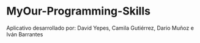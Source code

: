 # MyOur-Programming-Skills
Aplicativo desarrollado por: David Yepes, Camila Gutiérrez, Dario Muñoz e Iván Barrantes
